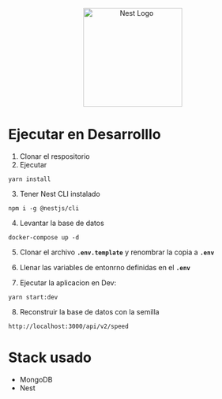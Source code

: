 <p align="center">
  <a href="http://nestjs.com/" target="blank"><img src="https://nestjs.com/img/logo-small.svg" width="200" alt="Nest Logo" /></a>
</p>

# Ejecutar en Desarrolllo

1. Clonar el respositorio
2. Ejecutar
```
yarn install
```
3. Tener Nest CLI instalado
```
npm i -g @nestjs/cli
```

4. Levantar la base de datos
```
docker-compose up -d
```

5. Clonar el archivo __```.env.template```__  y renombrar la copia a __```.env```__

6. Llenar las variables de entonrno definidas en el __```.env```__

7. Ejecutar la aplicacion en Dev:

```
yarn start:dev
```

8. Reconstruir la base de datos con la semilla
```
http://localhost:3000/api/v2/speed
```

# Stack usado
* MongoDB
* Nest
